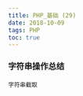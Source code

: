 ```yaml
---
title: PHP_基础 (29)
date: 2018-10-09
tags: PHP 
toc: true
---
```


### 字符串操作总结
    字符串截取

<!-- more -->


